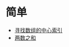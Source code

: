 # 简单
- [寻找数组的中心索引](code/array/find-the-middle-index-in-array.php)
- [两数之和](code/array//two-sum.php)
